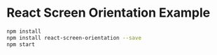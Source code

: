 React Screen Orientation Example
================================

```bash
npm install
npm install react-screen-orientation --save
npm start
```
